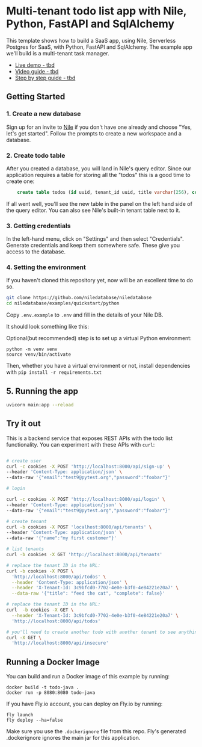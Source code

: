 # Multi-tenant todo list app with Nile, Python, FastAPI and SqlAlchemy

This template shows how to build a SaaS app, using Nile, Serverless Postgres for SaaS, with Python, FastAPI and SqlAlchemy. The example app we'll build is a multi-tenant task manager.

- [Live demo - tbd]()
- [Video guide - tbd]()
- [Step by step guide - tbd]()


## Getting Started

### 1. Create a new database

Sign up for an invite to [Nile](https://thenile.dev) if you don't have one already and choose "Yes, let's get started". Follow the prompts to create a new workspace and a database.

### 2. Create todo table

After you created a database, you will land in Nile's query editor. Since our application requires a table for storing all the "todos" this is a good time to create one:

```sql
    create table todos (id uuid, tenant_id uuid, title varchar(256), complete boolean);
```

If all went well, you'll see the new table in the panel on the left hand side of the query editor. You can also see Nile's built-in tenant table next to it.

### 3. Getting credentials

In the left-hand menu, click on "Settings" and then select "Credentials". Generate credentials and keep them somewhere safe. These give you access to the database.

### 4. Setting the environment

If you haven't cloned this repository yet, now will be an excellent time to do so.

```bash
git clone https://github.com/niledatabase/niledatabase
cd niledatabase/examples/quickstart/python
```
<!-- TODO FIX -->
Copy `.env.example` to `.env` and fill in the details of your Nile DB.

It should look something like this:
<!-- TODO FIX -->

Optional(but recommended) step is to set up a virtual Python environment:

```
python -m venv venv
source venv/bin/activate
```

Then, whether you have a virtual environment or not, install dependencies with `pip install -r requirements.txt`

## 5. Running the app

```bash
uvicorn main:app --reload
```

## Try it out

This is a backend service that exposes REST APIs with the todo list functionality. 
You can experiment with these APIs with `curl`:

```bash

# create user
curl -c cookies -X POST 'http://localhost:8000/api/sign-up' \
--header 'Content-Type: application/json' \
--data-raw '{"email":"test9@pytest.org","password":"foobar"}'

# login

curl -c cookies -X POST 'http://localhost:8000/api/login' \
--header 'Content-Type: application/json' \
--data-raw '{"email":"test9@pytest.org","password":"foobar"}'

# create tenant
curl -b cookies -X POST 'localhost:8000/api/tenants' \
--header 'Content-Type: application/json' \
--data-raw '{"name":"my first customer"}'

# list tenants
curl -b cookies -X GET 'http://localhost:8000/api/tenants'

# replace the tenant ID in the URL: 
curl -b cookies -X POST \
  'http://localhost:8000/api/todos' \
  --header 'Content-Type: application/json' \
  --header 'X-Tenant-Id: 3c9bfcd0-7702-4e0e-b3f0-4e84221e20a7' \
  --data-raw '{"title": "feed the cat", "complete": false}'

# replace the tenant ID in the URL: 
curl  -b cookies -X GET \
  --header 'X-Tenant-Id: 3c9bfcd0-7702-4e0e-b3f0-4e84221e20a7' \
  'http://localhost:8000/api/todos' 

# you'll need to create another todo with another tenant to see anything different here
curl -X GET \
  'http://localhost:8000/api/insecure'
```

## Running a Docker Image

You can build and run a Docker image of this example by running:
```text
docker build -t todo-java .
docker run -p 8080:8080 todo-java
```

If you have Fly.io account, you can deploy on Fly.io by running:
```test
fly launch
fly deploy --ha=false
```

Make sure you use the `.dockerignore` file from this repo. Fly's generated .dockerignore ignores the main jar for this application.

